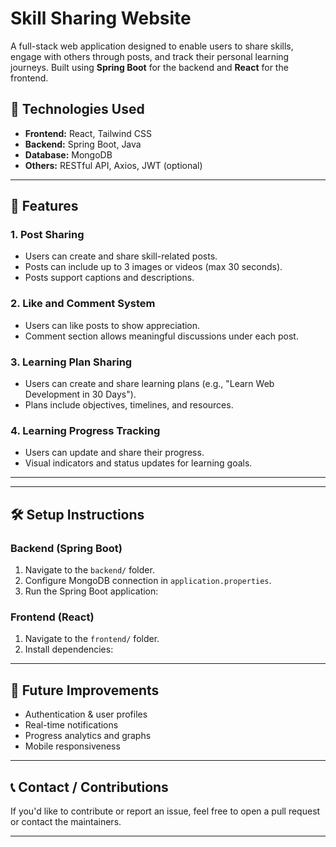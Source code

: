 # Skill Sharing Website

A full-stack web application designed to enable users to share skills, engage with others through posts, and track their personal learning journeys. Built using **Spring Boot** for the backend and **React** for the frontend.

## 🔧 Technologies Used

- **Frontend:** React, Tailwind CSS
- **Backend:** Spring Boot, Java
- **Database:** MongoDB
- **Others:** RESTful API, Axios, JWT (optional)

---

## 🚀 Features

### 1. Post Sharing
- Users can create and share skill-related posts.
- Posts can include up to 3 images or videos (max 30 seconds).
- Posts support captions and descriptions.

### 2. Like and Comment System
- Users can like posts to show appreciation.
- Comment section allows meaningful discussions under each post.

### 3. Learning Plan Sharing
- Users can create and share learning plans (e.g., "Learn Web Development in 30 Days").
- Plans include objectives, timelines, and resources.

### 4. Learning Progress Tracking
- Users can update and share their progress.
- Visual indicators and status updates for learning goals.

---

---

## 🛠️ Setup Instructions

### Backend (Spring Boot)
1. Navigate to the `backend/` folder.
2. Configure MongoDB connection in `application.properties`.
3. Run the Spring Boot application:

### Frontend (React)
1. Navigate to the `frontend/` folder.
2. Install dependencies:


---

## 📌 Future Improvements

- Authentication & user profiles
- Real-time notifications
- Progress analytics and graphs
- Mobile responsiveness

---

## 📞 Contact / Contributions

If you'd like to contribute or report an issue, feel free to open a pull request or contact the maintainers.

---




